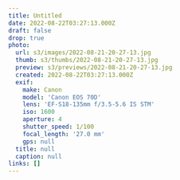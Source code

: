 ```yaml
---
title: Untitled
date: 2022-08-22T03:27:13.000Z
draft: false
drop: true
photo:
  url: s3/images/2022-08-21-20-27-13.jpg
  thumb: s3/thumbs/2022-08-21-20-27-13.jpg
  preview: s3/previews/2022-08-21-20-27-13.jpg
  created: 2022-08-22T03:27:13.000Z
  exif:
    make: Canon
    model: 'Canon EOS 70D'
    lens: 'EF-S18-135mm f/3.5-5.6 IS STM'
    iso: 1600
    aperture: 4
    shutter_speed: 1/100
    focal_length: '27.0 mm'
    gps: null
  title: null
  caption: null
links: []
---
```


